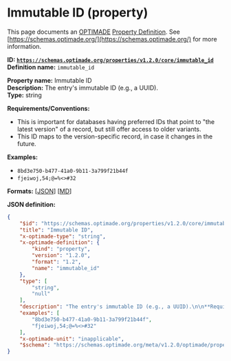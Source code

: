 # Immutable ID (property)
This page documents an [OPTIMADE](https://www.optimade.org/) [Property Definition](https://schemas.optimade.org/#definitions). See [https://schemas.optimade.org/](https://schemas.optimade.org/) for more information.

**ID: [`https://schemas.optimade.org/properties/v1.2.0/core/immutable_id`](https://schemas.optimade.org/properties/v1.2.0/core/immutable_id)**  
**Definition name:** `immutable_id`

**Property name:** Immutable ID  
**Description:** The entry's immutable ID (e.g., a UUID).  
**Type:** string  

**Requirements/Conventions:**

- This is important for databases having preferred IDs that point to "the latest version" of a record, but still offer access to older variants.
- This ID maps to the version-specific record, in case it changes in the future.

**Examples:**

- `8bd3e750-b477-41a0-9b11-3a799f21b44f`
- `fjeiwoj,54;@=%<>#32`

**Formats:** [[JSON](immutable_id.json)] [[MD](immutable_id.md)]

**JSON definition:**

``` json
{
    "$id": "https://schemas.optimade.org/properties/v1.2.0/core/immutable_id",
    "title": "Immutable ID",
    "x-optimade-type": "string",
    "x-optimade-definition": {
        "kind": "property",
        "version": "1.2.0",
        "format": "1.2",
        "name": "immutable_id"
    },
    "type": [
        "string",
        "null"
    ],
    "description": "The entry's immutable ID (e.g., a UUID).\n\n**Requirements/Conventions:**\n\n- This is important for databases having preferred IDs that point to \"the latest version\" of a record, but still offer access to older variants.\n- This ID maps to the version-specific record, in case it changes in the future.",
    "examples": [
        "8bd3e750-b477-41a0-9b11-3a799f21b44f",
        "fjeiwoj,54;@=%<>#32"
    ],
    "x-optimade-unit": "inapplicable",
    "$schema": "https://schemas.optimade.org/meta/v1.2.0/optimade/property_definition.md"
}
```